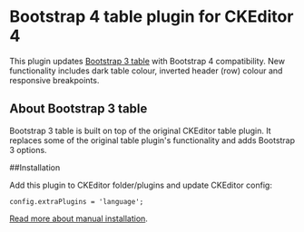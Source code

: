 # Bootstrap 4 table plugin for CKEditor 4

This plugin updates [Bootstrap 3 table](https://github.com/kaido24/bt_table) with Bootstrap 4 compatibility. New functionality includes dark table colour, inverted header (row) colour and responsive breakpoints.

## About Bootstrap 3 table

Bootstrap 3 table is built on top of the original CKEditor table plugin. It replaces some of the original table plugin's functionality and adds Bootstrap 3 options.

##Installation

Add this plugin to CKEditor folder/plugins and update CKEditor config:

```config.extraPlugins = 'language';```

[Read more about manual installation](http://docs.ckeditor.com/#!/guide/dev_plugins). 
